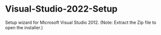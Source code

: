 # Visual-Studio-2022-Setup
Setup wizard for Microsoft Visual Studio 2012. (Note: Extract the Zip file to open the installer.)
